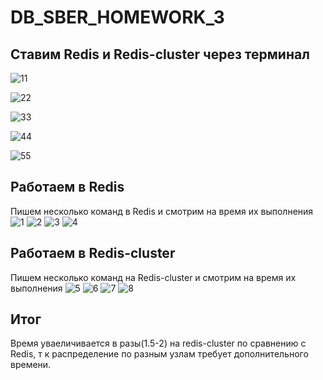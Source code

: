 # DB_SBER_HOMEWORK_3

## Ставим Redis и Redis-cluster через терминал
![11](https://github.com/simon0018/DB_SBER_HOMEWORK_3/assets/89707757/c96215d7-7d42-499a-9366-a91972e8a9da)

![22](https://github.com/simon0018/DB_SBER_HOMEWORK_3/assets/89707757/457dfb36-59e8-4e5e-9aa6-94e578f8a0a8)

![33](https://github.com/simon0018/DB_SBER_HOMEWORK_3/assets/89707757/3be3934e-b875-4cec-bcb8-f6b2029ea58e)

![44](https://github.com/simon0018/DB_SBER_HOMEWORK_3/assets/89707757/ed9fb0df-7f72-4207-bc00-4b9811ec7477)

![55](https://github.com/simon0018/DB_SBER_HOMEWORK_3/assets/89707757/cf40e415-807f-4740-b7a1-6a0e9d502f5b)

## Работаем в Redis 
Пишем несколько команд в Redis и смотрим на время их выполнения
![1](https://github.com/simon0018/DB_SBER_HOMEWORK_3/assets/89707757/92c19cf6-394c-40cb-95f0-27b2444ca273)
![2](https://github.com/simon0018/DB_SBER_HOMEWORK_3/assets/89707757/d714204d-b42a-479f-bbf6-3e6407d57fad)
![3](https://github.com/simon0018/DB_SBER_HOMEWORK_3/assets/89707757/6690fc8b-8d7e-486b-9b17-d91bb39da60d)
![4](https://github.com/simon0018/DB_SBER_HOMEWORK_3/assets/89707757/fe4b7f0d-8fd1-4c17-8a28-bc0aafced734)

## Работаем в Redis-cluster
Пишем несколько команд на Redis-cluster и смотрим на время их выполнения
![5](https://github.com/simon0018/DB_SBER_HOMEWORK_3/assets/89707757/eed321bc-85a3-406f-9a00-31c26cbeccff)
![6](https://github.com/simon0018/DB_SBER_HOMEWORK_3/assets/89707757/48e940d5-5ff6-4e8a-83fd-aadae19faeb4)
![7](https://github.com/simon0018/DB_SBER_HOMEWORK_3/assets/89707757/d4a48802-f434-4b97-860f-bbdb492a128f)
![8](https://github.com/simon0018/DB_SBER_HOMEWORK_3/assets/89707757/01cc964f-7fe0-4bbf-8bcd-34142f12548b)

## Итог
 Время уваеличивается в разы(1.5-2) на redis-cluster по сравнению с Redis, т к распределение по разным узлам требует дополнительного времени.
